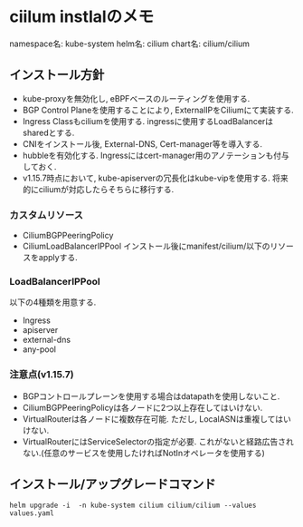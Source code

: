 # ciilum instlalのメモ
namespace名: kube-system
helm名: cilium
chart名: cilium/cilium

## インストール方針
- kube-proxyを無効化し, eBPFベースのルーティングを使用する.
- BGP Control Planeを使用することにより, ExternalIPをCiliumにて実装する.
- Ingress Classもciliumを使用する. ingressに使用するLoadBalancerはsharedとする.
- CNIをインストール後, External-DNS, Cert-manager等を導入する.
- hubbleを有効化する. Ingressにはcert-manager用のアノテーションも付与しておく.
- v1.15.7時点において, kube-apiserverの冗長化はkube-vipを使用する. 将来的にciliumが対応したらそちらに移行する.

### カスタムリソース
- CiliumBGPPeeringPolicy
- CiliumLoadBalancerIPPool
インストール後にmanifest/cilium/以下のリソースをapplyする.

### LoadBalancerIPPool
以下の4種類を用意する.
- Ingress
- apiserver
- external-dns
- any-pool

### 注意点(v1.15.7)
- BGPコントロールプレーンを使用する場合はdatapathを使用しないこと.
- CiliumBGPPeeringPolicyは各ノードに2つ以上存在してはいけない.
- VirtualRouterは各ノードに複数存在可能. ただし, LocalASNは重複してはいけない.
- VirtualRouterにはServiceSelectorの指定が必要. これがないと経路広告されない.(任意のサービスを使用したければNotInオペレータを使用する)


## インストール/アップグレードコマンド
```
helm upgrade -i  -n kube-system cilium cilium/cilium --values values.yaml
```
